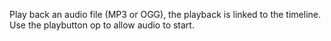 Play back an audio file (MP3 or OGG), the playback is linked to the timeline. Use the playbutton op to allow audio to start.